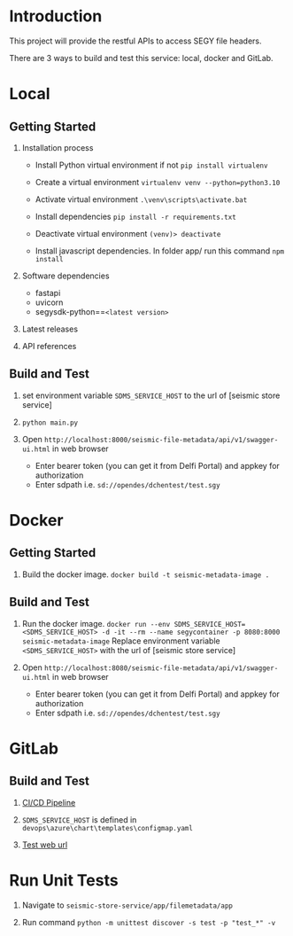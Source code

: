 # Introduction 
This project will provide the restful APIs to access SEGY file headers.

There are 3 ways to build and test this service: local, docker and GitLab.
# Local
## Getting Started
1.	Installation process
    - Install Python virtual environment if not
      `pip install virtualenv`
  
    - Create a virtual environment
      `virtualenv venv --python=python3.10`

    - Activate virtual environment
      `.\venv\scripts\activate.bat`

    - Install dependencies
      `pip install -r requirements.txt`
    
    - Deactivate virtual environment
      `(venv)> deactivate`

    - Install javascript dependencies. In folder app/ run this command
       `npm install`
    
2.	Software dependencies
    - fastapi
    - uvicorn
    - segysdk-python==`<latest version>`

3.	Latest releases
    
4.	API references

## Build and Test
1. set environment variable `SDMS_SERVICE_HOST` to the url of [seismic store service]

2. `python main.py`

3. Open `http://localhost:8000/seismic-file-metadata/api/v1/swagger-ui.html` in web browser
    - Enter bearer token (you can get it from Delfi Portal) and appkey for authorization 
    - Enter sdpath i.e. `sd://opendes/dchentest/test.sgy`

# Docker
## Getting Started
1. Build the docker image. `docker build -t seismic-metadata-image . `

## Build and Test
1. Run the docker image. `docker run --env SDMS_SERVICE_HOST=<SDMS_SERVICE_HOST> -d -it --rm --name segycontainer -p 8080:8000 seismic-metadata-image`
Replace environment variable `<SDMS_SERVICE_HOST>` with the url of [seismic store service]

2. Open `http://localhost:8080/seismic-file-metadata/api/v1/swagger-ui.html` in web browser
    - Enter bearer token (you can get it from Delfi Portal) and appkey for authorization 
    - Enter sdpath i.e. `sd://opendes/dchentest/test.sgy`

# GitLab
## Build and Test
1. [CI/CD Pipeline](https://community.opengroup.org/osdu/platform/domain-data-mgmt-services/seismic/seismic-dms-suite/seismic-store-service/-/pipelines)

2. `SDMS_SERVICE_HOST` is defined in `devops\azure\chart\templates\configmap.yaml`

3. [Test web url](https://osdu-glab.msft-osdu-test.org/seismic-file-metadata/api/v1/swagger-ui.html)

# Run Unit Tests

1. Navigate to `seismic-store-service/app/filemetadata/app`

2. Run command `python -m unittest discover -s test -p "test_*" -v`
